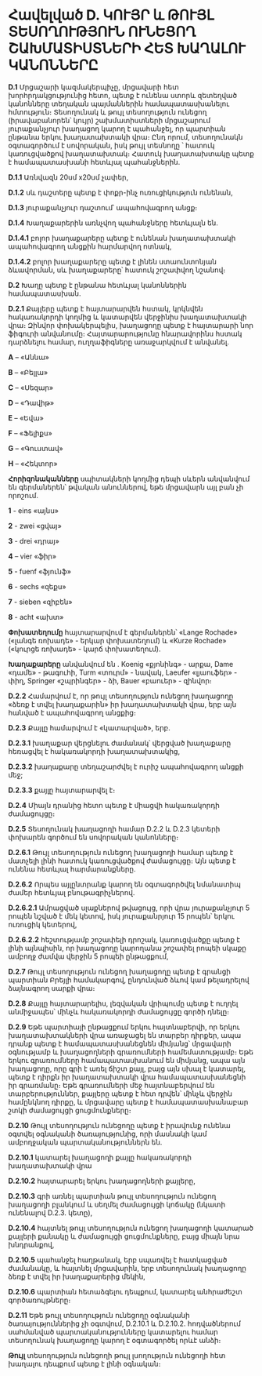 Հավելված D. ԿՈՒՅՐ և ԹՈՒՅԼ ՏԵՍՈՂՈՒԹՅՈՒՆ ՈՒՆԵՑՈՂ ՇԱԽՄԱՏԻՍՏՆԵՐԻ ՀԵՏ ԽԱՂԱԼՈՒ ԿԱՆՈՆՆԵՐԸ
==================================================================================

**D.1** Մրցաշարի կազմակերպիչը, մրցավարի հետ խորհրդակցությունից հետո, պետք է ունենա ստորև զետեղված կանոնները տեղական պայմաններին համապատասխանելու հմտություն։ Տեսողունակ և թույլ տեսողություն ունեցող (իրավաբանորեն՝ կույր) շախմատիստների մրցաշարում յուրաքանչյուր խաղացող կարող է պահանջել, որ պարտիան ընթանա երկու խաղատախտակի վրա։ Ընդ որում, տեսողունակն օգտագործում է սովորական, իսկ թույլ տեսնողը ՝ հատուկ կառուցվածքով խաղատախտակ։ Հատուկ խաղատախտակը պետք է համապատասխանի հետևյալ պահանջներին․

**D.1.1** Առնվազն 20սմ х20սմ չափեր,

**D.1.2** սև դաշտերը պետք է փոքր-ինչ ուռուցիկություն ունենան,

**D.1.3** յուրաքանչյուր դաշտում՝ ապահովագրող անցք։

**D.1.4** Խաղաքարերին առնչվող պահանջները հետևյալն են․

**D.1.4.1** բոլոր խաղաքարերը պետք է ունենան խաղատախտակի ապահովագրող անցքին հարմարվող ոտնակ,

**D.1.4.2** բոլոր խաղաքարերը պետք է լինեն ստաունտոնյան ձևավորման, սև խաղաքարերը՝ հատուկ շոշափվող նշանով։

**D.2** Խաղը պետք է ընթանա հետևյալ կանոններին համապատասխան․

**D.2.1** Քայլերը պետք է հայտարարվեն հստակ, կրկնվեն հակառակորդի կողմից և կատարվեն վերջինիս խաղատախտակի վրա։ Զինվոր փոխակերպելիս, խաղացողը պետք է հայտարարի նոր ֆիգուրի անվանումը։ Հայտարարությունը հնարավորինս հստակ դարձնելու համար, ուղղաֆիգները առաջարկվում է անվանել․

**А** – «Աննա»

**B** – «Բելլա»

**C** – «Սեզար»

**D** – «Դավիթ»

**E** – «Եվա»

**F** – «Ֆելիքս»

**G** – «Գուստավ»

**H** – «Հեկտոր»

**Հորիզոնականները** սպիտակների կողմից դեպի սևերն անվանվում են գերմաներեն՝ թվական անուններով, եթե մրցավարն այլ բան չի որոշում․

**1** - eins «այնս»

**2** - zwei «ցվայ»

**3** - drei «դրայ»

**4** – vier «ֆիր»

**5** - fuenf «ֆյունֆ»

**6** - sechs «զեքս»

**7** - sieben «զիբեն»

**8** - acht «ախտ»

**Փոխատեղումը** հայտարարվում է գերմաներեն՝ «Lange Rochade» («լանգե ռոխադե» - երկար փոխատեղում) և «Kurze Rochade» («կուրցե ռոխադե» - կարճ փոխատեղում).

**Խաղաքարերը** անվանվում են ․ Koenig «քյոնինգ» - արքա, Dame «դամե» - թագուհի, Turm «տուրմ» - նավակ, Laeufer «լյաուֆեր» - փիղ, Springer «շպրինգեր» - ձի, Bauer «բաուեր» - զինվոր։

**D.2.2** Համարվում է, որ թույլ տեսողություն ունեցող խաղացողը «ձեռք է տվել խաղաքարին» իր խաղատախտակի վրա, երբ այն հանված է ապահովագրող անցքից։

**D.2.3** Քայլը համարվում է «կատարված», երբ․

**D.2.3.1** խաղաքար վերցնելու ժամանակ՝ վերցված խաղաքարը հեռացվել է հակառակորդի խաղատախտակից,

**D.2.3.2** խաղաքարը տեղաշարժվել է ուրիշ ապահովագրող անցքի մեջ;

**D.2.3.3** քայլը հայտարարվել է։

**D.2.4** Միայն դրանից հետո պետք է միացվի հակառակորդի ժամացույցը։

**D.2.5** Տեսողունակ խաղացողի համար D.2.2 և D.2.3 կետերի փոխարեն գործում են սովորական կանոնները։

**D.2.6.1** Թույլ տեսողություն ունեցող խաղացողի համար պետք է մատչելի լինի հատուկ կառուցվածքով ժամացույցը։ Այն պետք է ունենա հետևյալ հարմարանքները․

**D.2.6.2** Որպես այլընտրանք կարող են օգտագործվել նմանատիպ ժամեր հետևյալ բնութագրիչներով․

**D.2.6.2.1** Ամրացված սլաքներով թվացույց, որի վրա յուրաքանչյուր 5 րոպեն նշված է մեկ կետով, իսկ յուրաքանրյուր 15 րոպեն՝ երկու ուռուցիկ կետերով,

**D.2.6.2.2** հեշտությամբ շոշափելի դրոշակ, կառուցվածքը պետք է լինի այնպիսին, որ խաղացողը կարողանա շոշափել րոպեի սկաքը ամբողջ ժամվա վերջին 5 րոպեի ընթացքում,

**D.2.7** Թույլ տեսողություն ունեցող խաղացողը պետք է գրանցի պարտիան Բրեյլի համակարգով, ընդունված ձևով կամ թելադրելով ձայնագրող սարքի վրա։

**D.2.8** Քայլը հայտարարելիս, լեզվական վրիպումը պետք է ուղղել անմիջապես՝ մինչև հակառակորդի ժամացույցը գործի դնելը։

**D.2.9** Եթե պարտիայի ընթացքում երկու հայտնաբերվի, որ երկու խաղատախտակների վրա առաջացել են տարբեր դիրքեր, ապա դրանք պետք է համապատասխանեցնեն միմյանց՝ մրցավարի օգնությամբ և խաղացողների գրառումների համեմատությամբ։ Եթե երկու գրառումները համապատասխանում են միմյանց, ապա այն խաղացողը, որը գրի է առել ճիշտ քայլ, բայց այն սխալ է կատարել, պետք է դիրքն իր խաղատախտակի վրա համապատասխանեցնի իր գրառմանը։ Եթե գրառումների մեջ հայտնաբերվում են տարբերություններ, քայլերը պետք է հետ դրվեն՝ մինչև վերջին համընկնող դիրքը, և մրցավարը պետք է համապատասխանաբար շտկի ժամացույցի ցուցմունքները։

**D.2.10** Թույլ տեսողություն ունեցողը պետք է իրավունք ունենա օգտվել օգնականի ծառայությունից, որի մասնակի կամ ամբողջական պարտականություններն են․

**D.2.10.1** կատարել խաղացողի քայլը հակառակորդի խաղատախտակի վրա

**D.2.10.2** հայտարարել երկու խաղացողների քայլերը,

**D.2.10.3** գրի առնել պարտիան թույլ տեսողություն ունեցող խաղացողի բլանկում և սեղմել ժամացույցի կոճակը (նկատի ունենալով D.2.3. կետը),

**D.2.10.4** հայտնել թույլ տեսողություն ունեցող խաղացողի կատարած քայլերի քանակը և ժամացույցի ցուցմունքները, բայց միայն նրա խնդրանքով,

**D.2.10.5** պահանջել հաղթանակ, երբ սպառվել է հատկացված ժամանակը, և հայտնել մրցավարին, երբ տեսողունակ խաղացողը ձեռք է տվել իր խաղաքարերից մեկին,

**D.2.10.6** պարտիան հետաձգելու դեպքում, կատարել անհրաժեշտ գործառույթները։

**D.2.11** Եթե թույլ տեսողություն ունեցողը օգնականի ծառայություններից չի օգտվում, D.2.10.1 և D.2.10.2. հոդվածներում սահմանված պարտականությունները կատարելու համար տեսողունակ խաղացողը կարող է օգտագործել որևէ անձի։

**Թույլ** տեսողություն ունեցողի թույլ լսողություն ունեցողի հետ խաղալու դեպքում պետք է լինի օգնական։